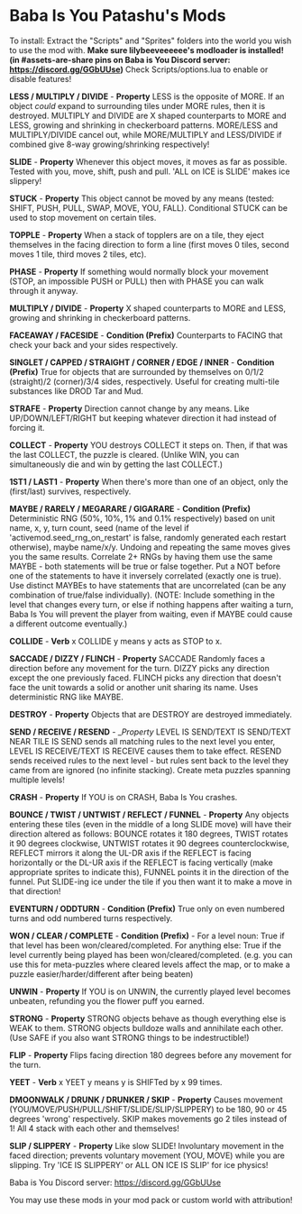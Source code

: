 # Baba Is You Patashu's Mods

To install: Extract the "Scripts" and "Sprites" folders into the world you wish to use the mod with. **Make sure lilybeeveeeeee's modloader is installed! (in #assets-are-share pins on Baba is You Discord server: https://discord.gg/GGbUUse)** Check Scripts/options.lua to enable or disable features!

**LESS / MULTIPLY / DIVIDE** - __Property__ LESS is the opposite of MORE. If an object *could* expand to surrounding tiles under MORE rules, then it is destroyed. MULTIPLY and DIVIDE are X shaped counterparts to MORE and LESS, growing and shrinking in checkerboard patterns. MORE/LESS and MULTIPLY/DIVIDE cancel out, while MORE/MULTIPLY and LESS/DIVIDE if combined give 8-way growing/shrinking respectively!

**SLIDE** - __Property__ Whenever this object moves, it moves as far as possible. Tested with you, move, shift, push and pull. 'ALL on ICE is SLIDE'  makes ice slippery!

**STUCK** - __Property__ This object cannot be moved by any means (tested: SHIFT, PUSH, PULL, SWAP, MOVE, YOU, FALL). Conditional STUCK can be used to stop movement on certain tiles.

**TOPPLE** - __Property__ When a stack of topplers are on a tile, they eject themselves in the facing direction to form a line (first moves 0 tiles, second moves 1 tile, third moves 2 tiles, etc).

**PHASE** - __Property__ If something would normally block your movement (STOP, an impossible PUSH or PULL) then with PHASE you can walk through it anyway.

**MULTIPLY / DIVIDE** - __Property__ X shaped counterparts to MORE and LESS, growing and shrinking in checkerboard patterns.

**FACEAWAY / FACESIDE** - __Condition (Prefix)__ Counterparts to FACING that check your back and your sides respectively.

**SINGLET / CAPPED / STRAIGHT / CORNER / EDGE / INNER** - __Condition (Prefix)__ True for objects that are surrounded by themselves on 0/1/2 (straight)/2 (corner)/3/4 sides, respectively. Useful for creating multi-tile substances like DROD Tar and Mud.

**STRAFE** - __Property__ Direction cannot change by any means. Like UP/DOWN/LEFT/RIGHT but keeping whatever direction it had instead of forcing it.

**COLLECT** - __Property__ YOU destroys COLLECT it steps on. Then, if that was the last COLLECT, the puzzle is cleared. (Unlike WIN, you can simultaneously die and win by getting the last COLLECT.)

**1ST1 / LAST1** - __Property__ When there's more than one of an object, only the (first/last) survives, respectively.

**MAYBE / RARELY / MEGARARE / GIGARARE** - __Condition (Prefix)__ Deterministic RNG (50%, 10%, 1% and 0.1% respectively) based on unit name, x, y, turn count, seed (name of the level if 'activemod.seed_rng_on_restart' is false, randomly generated each restart otherwise), maybe name/x/y. Undoing and repeating the same moves gives you the same results. Correlate 2+ RNGs by having them use the same MAYBE - both statements will be true or false together. Put a NOT before one of the statements to have it inversely correlated (exactly one is true). Use distinct MAYBEs to have statements that are uncorrelated (can be any combination of true/false individually). (NOTE: Include something in the level that changes every turn, or else if nothing happens after waiting a turn, Baba Is You will prevent the player from waiting, even if MAYBE could cause a different outcome eventually.)

**COLLIDE** - __Verb__ x COLLIDE y means y acts as STOP to x.

**SACCADE / DIZZY / FLINCH** - __Property__ SACCADE Randomly faces a direction before any movement for the turn. DIZZY picks any direction except the one previously faced. FLINCH picks any direction that doesn't face the unit towards a solid or another unit sharing its name. Uses deterministic RNG like MAYBE.

**DESTROY** - __Property__ Objects that are DESTROY are destroyed immediately.

**SEND / RECEIVE / RESEND** - __Property_ LEVEL IS SEND/TEXT IS SEND/TEXT NEAR TILE IS SEND sends all matching rules to the next level you enter, LEVEL IS RECEIVE/TEXT IS RECEIVE causes them to take effect. RESEND sends received rules to the next level - but rules sent back to the level they came from are ignored (no infinite stacking). Create meta puzzles spanning multiple levels!

**CRASH** - __Property__ If YOU is on CRASH, Baba Is You crashes.

**BOUNCE / TWIST / UNTWIST / REFLECT / FUNNEL** - __Property__ Any objects entering these tiles (even in the middle of a long SLIDE move) will have their direction altered as follows: BOUNCE rotates it 180 degrees, TWIST rotates it 90 degrees clockwise, UNTWIST rotates it 90 degrees counterclockwise, REFLECT mirrors it along the UL-DR axis if the REFLECT is facing horizontally or the DL-UR axis if the REFLECT is facing vertically (make appropriate sprites to indicate this), FUNNEL points it in the direction of the funnel. Put SLIDE-ing ice under the tile if you then want it to make a move in that direction!

**EVENTURN / ODDTURN** - __Condition (Prefix)__ True only on even numbered turns and odd numbered turns respectively.

**WON / CLEAR / COMPLETE** - __Condition (Prefix)__ - For a level noun: True if that level has been won/cleared/completed. For anything else: True if the level currently being played has been won/cleared/completed. (e.g. you can use this for meta-puzzles where cleared levels affect the map, or to make a puzzle easier/harder/different after being beaten)

**UNWIN** - __Property__ If YOU is on UNWIN, the currently played level becomes unbeaten, refunding you the flower puff you earned.

**STRONG** - __Property__ STRONG objects behave as though everything else is WEAK to them. STRONG objects bulldoze walls and annihilate each other. (Use SAFE if you also want STRONG things to be indestructible!)

**FLIP** - __Property__ Flips facing direction 180 degrees before any movement for the turn.

**YEET** - __Verb__ x YEET y means y is SHIFTed by x 99 times.

**DMOONWALK / DRUNK / DRUNKER / SKIP** - __Property__ Causes movement (YOU/MOVE/PUSH/PULL/SHIFT/SLIDE/SLIP/SLIPPERY) to be 180, 90 or 45 degrees 'wrong' respectively. SKIP makes movements go 2 tiles instead of 1! All 4 stack with each other and themselves!

**SLIP / SLIPPERY** - __Property__ Like slow SLIDE! Involuntary movement in the faced direction; prevents voluntary movement (YOU, MOVE) while you are slipping. Try 'ICE IS SLIPPERY' or ALL ON ICE IS SLIP' for ice physics!

Baba is You Discord server: https://discord.gg/GGbUUse

You may use these mods in your mod pack or custom world with attribution!
